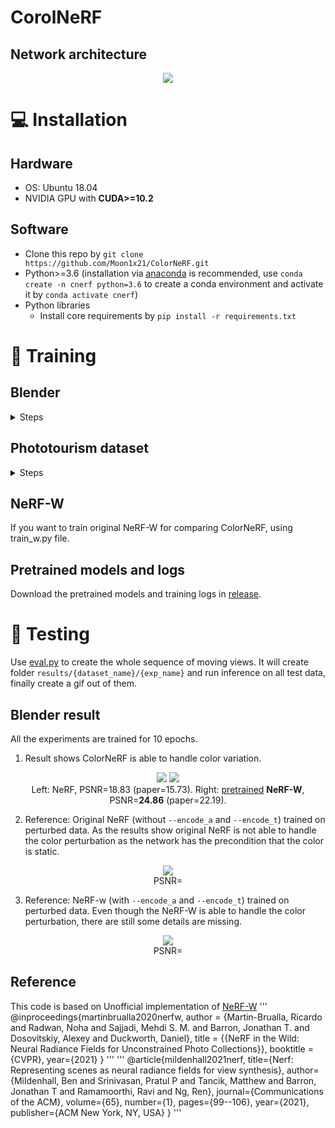 # CorolNeRF

## Network architecture

<p align="center">
   <img src="https://github.com/Moon1x21/ColorNeRF/assets/62733294/29933850-e860-4920-8c0b-d22f845c7fc8">
</p>

# :computer: Installation

## Hardware

* OS: Ubuntu 18.04
* NVIDIA GPU with **CUDA>=10.2** 

## Software

* Clone this repo by `git clone https://github.com/Moon1x21/ColorNeRF.git`
* Python>=3.6 (installation via [anaconda](https://www.anaconda.com/distribution/) is recommended, use `conda create -n cnerf python=3.6` to create a conda environment and activate it by `conda activate cnerf`)
* Python libraries
    * Install core requirements by `pip install -r requirements.txt`
    
# :key: Training

## Blender

<details>
  <summary>Steps</summary>
   
### Data download

Download `nerf_synthetic.zip` from [here](https://drive.google.com/drive/folders/128yBriW1IG_3NJ5Rp7APSTZsJqdJdfc1)

### Data perturbations

All random seeds are fixed to reproduce the same perturbations every time.
For detailed implementation, see [blender.py](datasets/blender.py).

*  Color perturbations: Uses the same parameters in the paper.

![color](https://user-images.githubusercontent.com/11364490/105580035-4ad3b780-5dcd-11eb-97cc-4cea3c9743ac.gif)


### Training model

Base:
```
python train.py \
   --dataset_name blender \
   --root_dir $BLENDER_DIR \
   --N_importance 64 --img_wh 400 400 --noise_std 0 \
   --num_epochs 10 --batch_size 1024 \
   --optimizer adam --lr 5e-4 --lr_scheduler cosine \
   --encode_a --encode_t --exp_name exp 
```

Add `--encode_a` for appearance embedding, `--encode_t` for uncertainty

Add `--data_perturb color` to perturb the dataset.

Example:
```
python train.py \
   --dataset_name blender \
   --root_dir $BLENDER_DIR \
   --N_importance 64 --img_wh 400 400 --noise_std 0 \
   --num_epochs 10 --batch_size 1024 \
   --optimizer adam --lr 5e-4 --lr_scheduler cosine \
   --exp_name exp \
   --data_perturb occ \
   --encode_t --encode_a --beta_min 0.1
```

</details>

## Phototourism dataset

<details>
  <summary>Steps</summary>

### Data download

Download the scenes you want from [here](https://www.cs.ubc.ca/~kmyi/imw2020/data.html) (train/test splits are only provided for "Brandenburg Gate", "Sacre Coeur" and "Trevi Fountain", if you want to train on other scenes, you need to clean the data (Section C) and split the data by yourself)

Download the train/test split from the "Additional links" [here](https://nerf-w.github.io/) and put under each scene's folder (the **same level** as the "dense" folder)

(Optional but **highly** recommended) Run `python prepare_phototourism.py --root_dir $ROOT_DIR --img_downscale {an integer, e.g. 2 means half the image sizes}` to prepare the training data and save to disk first, if you want to run multiple experiments or run on multiple gpus. This will **largely** reduce the data preparation step before training.

### Data visualization (Optional)

Take a look at [phototourism_visualization.ipynb](https://nbviewer.jupyter.org/github/kwea123/nerf_pl/blob/nerfw/phototourism_visualization.ipynb), a quick visualization of the data: scene geometry, camera poses, rays and bounds, to assure you that my data convertion works correctly.

### Training model

Run (example)

```
python train.py \
  --root_dir /home/ubuntu/data/IMC-PT/brandenburg_gate/ --dataset_name phototourism \
  --img_downscale 8 --use_cache --N_importance 64 --N_samples 64 \
  --encode_a --encode_t --beta_min 0.03 --N_vocab 1500 \
  --num_epochs 10 --batch_size 1024 \
  --optimizer adam --lr 5e-4 --lr_scheduler cosine \
  --exp_name brandenburg_scale8_cnerf
```


`--N_vocab` should be set to an integer larger than the number of images (dependent on different scenes). For example, "brandenburg_gate" has in total 1363 images (under `dense/images/`), so any number larger than 1363 works (no need to set to exactly the same number). **Attention!** If you forget to set this number, or it is set smaller than the number of images, the program will yield `RuntimeError: CUDA error: device-side assert triggered` (which comes from `torch.nn.Embedding`).

</details>

## NeRF-W

If you want to train original NeRF-W for comparing ColorNeRF, using train_w.py file.

## Pretrained models and logs
Download the pretrained models and training logs in [release]().

# :mag_right: Testing

Use [eval.py](eval.py) to create the whole sequence of moving views.
It will create folder `results/{dataset_name}/{exp_name}` and run inference on all test data, finally create a gif out of them.

## Blender result

All the experiments are trained for 10 epochs.

1.  Result shows ColorNeRF is able to handle color variation.

<p align="center">
  <img src="https://user-images.githubusercontent.com/11364490/105775080-8d51eb80-5fa9-11eb-9e89-7147c6377453.gif">
  <img src="https://user-images.githubusercontent.com/11364490/105630746-43c0ae00-5e8e-11eb-856a-e6ce7ac8c16f.gif">
  <br>
  Left: NeRF, PSNR=18.83 (paper=15.73). Right: <a href=https://github.com/kwea123/nerf_pl/releases/tag/nerfw_all>pretrained</a> <b>NeRF-W</b>, PSNR=<b>24.86</b> (paper=22.19).
</p>

2. Reference: Original NeRF (without `--encode_a` and `--encode_t`) trained on perturbed data. As the results show original NeRF is not able to handle the color perturbation as the network has the precondition that the color is static.

<p align="center">
   <img src="https://user-images.githubusercontent.com/11364490/105649082-0e4dac00-5ef2-11eb-9d56-946e2ac068c4.gif">
   <br>
   PSNR= 
</p>

3. Reference: NeRF-w (with `--encode_a` and `--encode_t`) trained on perturbed data. Even though the NeRF-W is able to handle the color perturbation, there are still some details are missing.

<p align="center">
   <img src="https://user-images.githubusercontent.com/11364490/105649082-0e4dac00-5ef2-11eb-9d56-946e2ac068c4.gif">
   <br>
   PSNR= 
</p>

## Reference
This code is based on Unofficial implementation of [NeRF-W](https://github.com/kwea123/nerf_pl) 
'''
@inproceedings{martinbrualla2020nerfw,
                          author = {Martin-Brualla, Ricardo
                                    and Radwan, Noha
                                    and Sajjadi, Mehdi S. M.
                                    and Barron, Jonathan T.
                                    and Dosovitskiy, Alexey
                                    and Duckworth, Daniel},
                          title = {{NeRF in the Wild: Neural Radiance Fields for
                                  Unconstrained Photo Collections}},
                          booktitle = {CVPR},
                          year={2021}
                      }
'''
'''
@article{mildenhall2021nerf,
  title={Nerf: Representing scenes as neural radiance fields for view synthesis},
  author={Mildenhall, Ben and Srinivasan, Pratul P and Tancik, Matthew and Barron, Jonathan T and Ramamoorthi, Ravi and Ng, Ren},
  journal={Communications of the ACM},
  volume={65},
  number={1},
  pages={99--106},
  year={2021},
  publisher={ACM New York, NY, USA}
}
'''